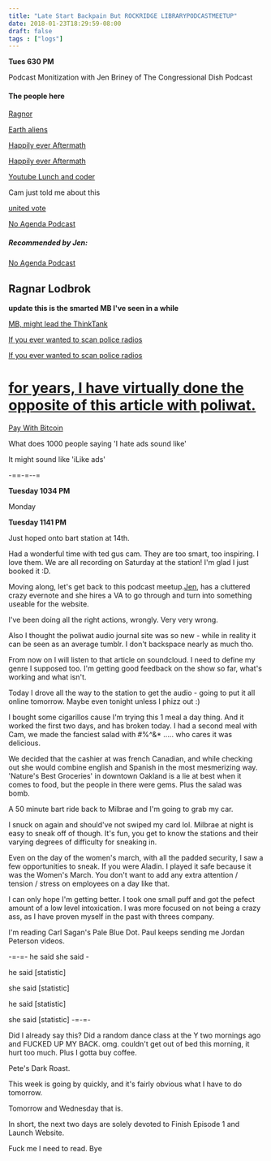 ```yaml
---
title: "Late Start Backpain But ROCKRIDGE LIBRARYPODCASTMEETUP"
date: 2018-01-23T18:29:59-08:00
draft: false
tags : ["logs"]
---
```


**Tues 630 PM**

Podcast Monitization with Jen Briney of The Congressional Dish Podcast


#### The people here

<a href="https://www.stitcher.com/podcast/james-van-prooyen/the-ragnar-life-podcast"> Ragnor </a>

<a href="https://www.earthancients.com/"> Earth aliens </a>

<a href="https://twitter.com/@heamcast"> Happily ever Aftermath </a>

<a href="https://twitter.com/@heamcast"> Happily ever Aftermath </a>

<a href="https://www.youtube.com/channel/UC70lRi9V3Z33_KyuZxoEKjw"> Youtube Lunch and coder </a>





Cam just told me about this

<a href="https://united.vote/"> united vote </a>

<a href="https://curry.com/"> No Agenda Podcast </a>


##### Recommended by Jen:
<a href="https://curry.com/"> No Agenda Podcast </a>





## Ragnar Lodbrok





**update this is the smarted MB I've seen in a while**


  <a href="https://www.linkedin.com/in/michael-betts-ii-93b81728/"> MB, might lead the ThinkTank </a>


  <a href="https://scansf.com/"> If you ever wanted to scan police radios</a>

  <a href="https://www.panix.com/~clay/scanning/frequencies/states/ca/san_francisco.txt"> If you ever wanted to scan police radios</a>


# <a href="https://www.digitalmusicnews.com/2013/11/19/biggestsoundcloudmistakes/"> for years, I have virtually done the opposite of this article with poliwat. </a>



<a class="coinbase-button" data-code="2b30a03995ec62f15bdc54e8428caa87" href="https://www.coinbase.com/checkouts/2b30a03995ec62f15bdc54e8428caa87">Pay With Bitcoin</a>
<script src="https://www.coinbase.com/assets/button.js" type="text/javascript"></script>



What does 1000 people saying 'I hate ads sound like'

It might sound like 'iLike ads'




-==-=--=

**Tuesday 1034 PM**

Monday


**Tuesday 1141 PM**

Just hoped onto bart station at 14th.

Had a wonderful time with ted gus cam. They are too smart, too inspiring.
I love them. We are all recording on Saturday at the station! I'm glad I just booked it :D.


Moving along, let's get back to this podcast meetup.<a href="https://congressionaldish.com/">Jen</a>, has a cluttered crazy evernote and she hires a VA to go through and turn into something useable for the website.

I've been doing all the right actions, wrongly. Very very wrong.

Also I thought the poliwat audio journal site was so new - while in reality it can be seen as an average tumblr.
I don't backspace nearly as much tho.



From now on I will listen to that article on soundcloud.
I need to define my genre I supposed too. I'm getting good feedback on the show so far, what's working and what isn't.

Today I drove all the way to the station to get the audio - going to put it all online tomorrow. Maybe even tonight unless I phizz out :)

I bought some cigarillos cause I'm trying this 1 meal a day thing.
And it worked the first two days, and has broken today. I had a second meal with Cam, we made the fanciest salad with #$%^&$%^&*  ..... who cares it was delicious.

We decided that the cashier at was french Canadian, and while checking out she would combine english and Spanish in the most mesmerizing way.
'Nature's Best Groceries' in downtown Oakland is a lie at best when it comes to food, but the people in there were gems. Plus the salad was bomb.


A 50 minute bart ride back to Milbrae and I'm going to grab my car.

I snuck on again and should've not swiped my card lol. Milbrae at night is easy to sneak off of though. It's fun, you get to know the stations and their varying degrees of difficulty for sneaking in.

Even on the day of the women's march, with all the padded security, I saw a few opportunities to sneak. If you were Aladin. I played it safe because it was the Women's March. You don't want to add any extra attention / tension / stress on employees on a day like that.

I can only hope I'm getting better. I took one small puff and got the pefect amount of a low level intoxication. I was more focused on not being a crazy ass, as I have proven myself in the past with threes company.


I'm reading Carl Sagan's Pale Blue Dot. Paul keeps sending me Jordan Peterson videos.


-=-=-
he said she said -

he said [statistic]

she said [statistic]

he said [statistic]

she said [statistic]
-=-=-

Did I already say this? Did a random dance class at the Y two mornings ago and FUCKED UP MY BACK. omg. couldn't get out of bed this morning, it hurt too much. Plus I gotta buy coffee.

Pete's Dark Roast.

This week is going by quickly, and it's fairly obvious what I have to do tomorrow.

Tomorrow and Wednesday that is.

In short, the next two days are solely devoted to Finish Episode 1 and Launch Website.


Fuck me I need to read.
Bye
